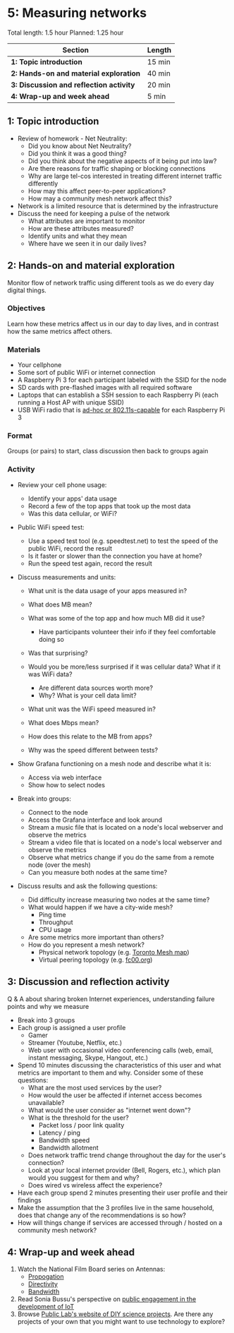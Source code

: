 # 5: Measuring networks

Total length:  1.5 hour
Planned:      1.25 hour

| **Section**                                        | **Length** |
|----------------------------------------------------|------------|
| **1: Topic introduction**                          | 15 min     |
| **2: Hands-on and material exploration**           | 40 min     |
| **3: Discussion and reflection activity**          | 20 min     |
| **4: Wrap-up and week ahead**                      | 5 min      |

## 1: Topic introduction

* Review of homework - Net Neutrality:
  * Did you know about Net Neutrality?
  * Did you think it was a good thing?
  * Did you think about the negative aspects of it being put into law?
  * Are there reasons for traffic shaping or blocking connections
  * Why are large tel-cos interested in treating different internet traffic differently
  * How may this affect peer-to-peer applications?
  * How may a community mesh network affect this?
* Network is a limited resource that is determined by the infrastructure
* Discuss the need for keeping a pulse of the network
  * What attributes are important to monitor
  * How are these attributes measured?
  * Identify units and what they mean
  * Where have we seen it in our daily lives?

## 2: Hands-on and material exploration

Monitor flow of network traffic using different tools as we do every day digital things.

### Objectives

Learn how these metrics affect us in our day to day lives, and in contrast how the same metrics affect others.

### Materials

* Your cellphone
* Some sort of public WiFi or internet connection
* A Raspberry Pi 3 for each participant labeled with the SSID for the node
* SD cards with pre-flashed images with all required software
* Laptops that can establish a SSH session to each Raspberry Pi (each running a Host AP with unique SSID)
* USB WiFi radio that is [ad-hoc or 802.11s-capable](https://github.com/phillymesh/802.11s-adapters) for each Raspberry Pi 3

### Format

Groups (or pairs) to start, class discussion then back to groups again

### Activity

* Review your cell phone usage:
  * Identify your apps' data usage
  * Record a few of the top apps that took up the most data
  * Was this data cellular, or WiFi?
  
* Public WiFi speed test:
  * Use a speed test tool (e.g. speedtest.net) to test the speed of the public WiFi, record the result
  * Is it faster or slower than the connection you have at home? 
  * Run the speed test again, record the result
  
* Discuss measurements and units:
  * What unit is the data usage of your apps measured in?
  * What does MB mean?
  * What was some of the top app and how much MB did it use? 
    - Have participants volunteer their info if they feel comfortable doing so
  * Was that surprising?
  * Would you be more/less surprised if it was cellular data? What if it was WiFi data? 
    * Are different data sources worth more?
    * Why? What is your cell data limit?
  
  * What unit was the WiFi speed measured in?
  * What does Mbps mean?
  * How does this relate to the MB from apps?
  * Why was the speed different between tests?
  
* Show Grafana functioning on a mesh node and describe what it is:
  * Access via web interface
  * Show how to select nodes
  
* Break into groups:
  * Connect to the node
  * Access the Grafana interface and look around
  * Stream a music file that is located on a node's local webserver and observe the metrics
  * Stream a video file that is located on a node's local webserver and observe the metrics
  * Observe what metrics change if you do the same from a remote node (over the mesh)
  * Can you measure both nodes at the same time?

* Discuss results and ask the following questions:
  * Did difficulty increase measuring two nodes at the same time?
  * What would happen if we have a city-wide mesh?
    - Ping time
    - Throughput
    - CPU usage
  * Are some metrics more important than others?
  * How do you represent a mesh network?
    * Physical network topology (e.g. [Toronto Mesh map](https://tomesh.net/map/))
    * Virtual peering topology (e.g. [fc00.org](https://www.fc00.org/))

## 3: Discussion and reflection activity

Q & A about sharing broken Internet experiences, understanding failure points and why we measure

  * Break into 3 groups
  * Each group is assigned a user profile
    - Gamer
    - Streamer (Youtube, Netflix, etc.)
    - Web user with occasional video conferencing calls (web, email, instant messaging, Skype, Hangout, etc.)
  * Spend 10 minutes discussing the characteristics of this user and what metrics are important to them and why. Consider some of these questions:
    - What are the most used services by the user?
    - How would the user be affected if internet access becomes unavailable?
    - What would the user consider as "internet went down"?
    - What is the threshold for the user?
      - Packet loss / poor link quality
      - Latency / ping
      - Bandwidth speed
      - Bandwidth allotment
    - Does network traffic trend change throughout the day for the user's connection?
    - Look at your local internet provider (Bell, Rogers, etc.), which plan would you suggest for them and why?
    - Does wired vs wireless affect the experience?
  * Have each group spend 2 minutes presenting their user profile and their findings
  * Make the assumption that the 3 profiles live in the same household, does that change any of the recommendations is so how?
  * How will things change if services are accessed through / hosted on a community mesh network?

## 4: Wrap-up and week ahead

1. Watch the National Film Board series on Antennas:
   * [Propogation](https://www.youtube.com/watch?v=7bDyA5t1ldU)
   * [Directivity](https://www.youtube.com/watch?v=md7GjQQ2YA0&t=648s)
   * [Bandwidth](https://www.youtube.com/watch?v=9iV_YICgifA&t=566s)
2. Read Sonia Bussu's perspective on [public engagement in the development of IoT](http://blogs.lse.ac.uk/usappblog/2014/12/13/public-engagement-on-the-internet-of-things-is-essential-if-we-are-to-put-societal-values-at-the-centre-of-technological-developments/)
3. Browse [Public Lab's website of DIY science projects](https://publiclab.org/methods). Are there any projects of your own that you might want to use technology to explore?
